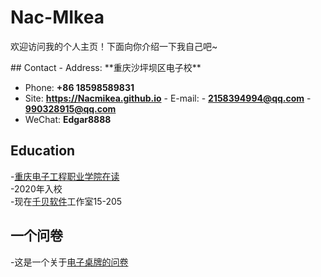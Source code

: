 # Nac-MIkea 
欢迎访问我的个人主页！下面向你介绍一下我自己吧\~  
<!-- .slide --> ## Contact - Address: **重庆沙坪坝区电子校**
- Phone: **+86 18598589831**
- Site: **<https://Nacmikea.github.io>** <!-- .slide vertical=true --> - E-mail: - **[2158394994@qq.com](mailto:i@wu-kan.cn)** - **[990328915@qq.com](mailto:wukan3@mail2.sysu.edu.cn)**
- WeChat: **Edgar8888** <!-- .slide --> 
## Education

<!-- .slide vertical=true -->
-<a href='https://www.cqcet.edu.cn/'>重庆电子工程职业学院在读</a><br>
-2020年入校<br>
-现在<a href='http://www.chanbey.com'>千贝软件</a>工作室15-205<br>

<!-- .slide -->
## 一个问卷
<!-- .slide vertical=true -->
-<img href='https://qr.wjx.cn/handler/qrcode.ashx?chl=https%3a%2f%2fwww.wjx.cn%2fvm%2fOi8rP5V.aspx&chs=120x120&sign=465e03464d22891a61000c00c129dc9053e38d26'>这是一个关于<a href='https://www.wjx.cn/vj/Oi8rP5V.aspx'>电子桌牌的问卷</a>
<!-- .slide -->